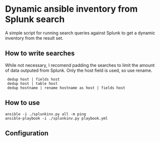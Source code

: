 Dynamic ansible inventory from Splunk search
============================================
A simple script for running search queries against Splunk to get a dynamic
inventory from the result set.

## How to write searches 
While not necessary, I recomend padding the searches to limit the amount of
data outputed from Splunk. Only the host field is used, so use rename.

```
 dedup host | fields host
 dedup host | table host
 dedup hostname | rename hostname as host | fields host
```

## How to use

```
ansible -i ./splunkinv.py all -m ping 
ansible-playbook -i ./splunkinv.py playbook.yml
```

## Configuration

